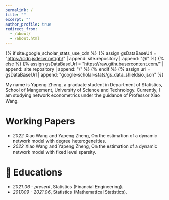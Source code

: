 ```yaml
---
permalink: /
title: ""
excerpt: ""
author_profile: true
redirect_from: 
  - /about/
  - /about.html
---
```


{% if site.google_scholar_stats_use_cdn %}
{% assign gsDataBaseUrl = "https://cdn.jsdelivr.net/gh/" | append: site.repository | append: "@" %}
{% else %}
{% assign gsDataBaseUrl = "https://raw.githubusercontent.com/" | append: site.repository | append: "/" %}
{% endif %}
{% assign url = gsDataBaseUrl | append: "google-scholar-stats/gs_data_shieldsio.json" %}

<span class='anchor' id='about-me'></span>

My name is Yapeng Zheng, a graduate student in Department of Statistics, School of Mangement, University of Science and Technology. Currently, I am studying network econometrics under the guidance of Professor Xiao Wang. 


# Working Papers
- *2022* Xiao Wang and Yapeng Zheng, On the estimation of a dynamic network model with degree heterogeneities.
- *2022* Xiao Wang and Yapeng Zheng, On the estimation of a dynamic network model with fixed level sparsity.


# 📖 Educations
- *2021.06 -  present*, Statistics (Financial Engineering).
- *2017.09 - 2021.06*, Statistics (Mathematical Statistics). 
